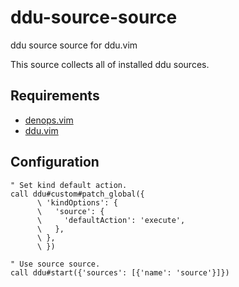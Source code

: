 # ddu-source-source

ddu source source for ddu.vim

This source collects all of installed ddu sources.

## Requirements

- [denops.vim](https://github.com/vim-denops/denops.vim)
- [ddu.vim](https://github.com/Shoguo/ddu.vim)

## Configuration

```vim
" Set kind default action.
call ddu#custom#patch_global({
      \ 'kindOptions': {
      \   'source': {
      \     'defaultAction': 'execute',
      \   },
      \ },
      \ })

" Use source source.
call ddu#start({'sources': [{'name': 'source'}]})
```
